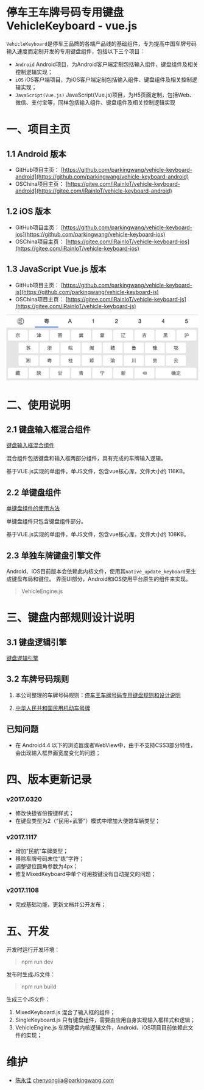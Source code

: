 # 停车王车牌号码专用键盘 VehicleKeyboard - vue.js

`VehicleKeyboard`是停车王品牌的各端产品线的基础组件，专为提高中国车牌号码输入速度而定制开发的专用键盘组件，包括以下三个项目：

- `Android` Android项目，为Android客户端定制包括输入组件、键盘组件及相关控制逻辑实现；
- `iOS` iOS客户端项目，为iOS客户端定制包括输入组件、键盘组件及相关控制逻辑实现；
- `JavaScript(Vue.js)` JavaScript(Vue.js)项目，为H5页面定制，包括Web、微信、支付宝等，同样包括输入组件、键盘组件及相关控制逻辑实现

# 一、项目主页

## 1.1 Android 版本
- GitHub项目主页： [https://github.com/parkingwang/vehicle-keyboard-android](https://github.com/parkingwang/vehicle-keyboard-android)
- OSChina项目主页： [https://gitee.com/iRainIoT/vehicle-keyboard-android](https://gitee.com/iRainIoT/vehicle-keyboard-android)

## 1.2 iOS 版本
- GitHub项目主页： [https://github.com/parkingwang/vehicle-keyboard-ios](https://github.com/parkingwang/vehicle-keyboard-ios)
- OSChina项目主页： [https://gitee.com/iRainIoT/vehicle-keyboard-ios](https://gitee.com/iRainIoT/vehicle-keyboard-ios)

## 1.3 JavaScript Vue.js 版本
- GitHub项目主页： [https://github.com/parkingwang/vehicle-keyboard-js](https://github.com/parkingwang/vehicle-keyboard-js)
- OSChina项目主页： [https://gitee.com/iRainIoT/vehicle-keyboard-js](https://gitee.com/iRainIoT/vehicle-keyboard-js)


![](keyboard.jpeg)

# 二、使用说明

## 2.1 键盘输入框混合组件

[键盘输入框混合组件](./MixedKeyboardUsage.md)

混合组件包括键盘和输入框两部分组件，具有完成的车牌输入逻辑。

基于VUE.js实现的单组件，单JS文件，包含vue核心库，文件大小约 116KB。

## 2.2 单键盘组件

[单键盘组件的使用方法](./SingleKeyboardUsage.md)

单键盘组件只包含键盘组件部分。

基于VUE.js实现的单组件，单JS文件，包含vue核心库，文件大小约 108KB。

## 2.3 单独车牌键盘引擎文件

Android、iOS目前版本会依赖此内核文件，使用其`native_update_keyboard`来生成键盘布局和键位。
界面UI部分，Android和iOS使用平台原生的组件来实现。

> VehicleEngine.js

# 三、键盘内部规则设计说明

## 3.1 键盘逻辑引擎

[键盘逻辑引擎](./Engine.md)

## 3.2 车牌号码规则

1. 本公司整理的车牌号码规则：[停车王车牌号码专用键盘规则和设计说明](./NumberRules.md)

1. [中华人民共和国民用机动车号牌](https://zh.wikipedia.org/wiki/%E4%B8%AD%E5%8D%8E%E4%BA%BA%E6%B0%91%E5%85%B1%E5%92%8C%E5%9B%BD%E6%B0%91%E7%94%A8%E6%9C%BA%E5%8A%A8%E8%BD%A6%E5%8F%B7%E7%89%8C)


## 已知问题

- 在 Android4.4 以下的浏览器或者WebView中，由于不支持CSS3部分特性，会出现输入框界面宽度变化的问题；

# 四、版本更新记录

### v2017.0320

- 修改快捷省份按键样式；
- 在键盘类型为2（“民用+武警”）模式中增加大使馆车辆类型；

### v2017.1117

- 增加“民航”车牌类型；
- 移除车牌号码末位“练”字符；
- 调整键位圆角参数为4px；
- 修复MixedKeyboard中单个可用按键没有自动提交的问题；

### v2017.1108

- 完成基础功能，更新文档并公开发布；

# 五、开发

开发时运行开发环境：

> npm run dev

发布时生成JS文件：

> npm run build

生成三个JS文件：

1. MixedKeyboard.js 混合了输入框的组件；
2. SingleKeyboard.js 只有键盘组件，需要由应用自身实现输入框样式和逻辑；
3. VehicleEngine.js 车牌键盘内核逻辑文件，Android、iOS项目目前依赖此文件的实现；

# 维护

- [陈永佳](https://github.com/yoojia) chenyongjia@parkingwang.com
